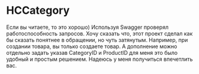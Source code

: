 # HCCategory
Если вы читаете, то это хорошо)
Используя Swagger проверял работоспособность запросов.
Хочу сказать что, этот проект сделал как бы сказать понятнее в обращении, но чуть затянутым.
Например, при создании товара, вы только создаете товар. А дополнение можно отдельно задать указав CategoryID и ProductID для меня это было удобный и простым решением.
Надеюсь у меня получиться впечетлить вас.
